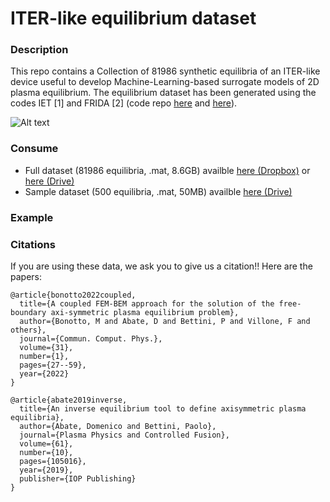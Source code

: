 # ITER-like equilibrium dataset

### Description
This repo contains a Collection of 81986 synthetic equilibria of an ITER-like device useful to develop Machine-Learning-based surrogate models of 2D plasma equilibrium. The equilibrium dataset has been generated using the codes IET [1] and FRIDA [2] (code repo [here](https://github.com/DA2412/IET_Inverse_Equilibrium_Tool.git) and [here](https://github.com/matteobonotto/FRIDA.git)). 

![Alt text](https://github.com/matteobonotto/ITERlike_equilibrium_dataset/blob/main/fig/diverted_limiter.PNG)

  

### Consume
- Full dataset (81986 equilibria, .mat, 8.6GB) availble [here (Dropbox)](https://www.dropbox.com/scl/fi/6da6pqks1rovyncu1q93n/ITER_like_equilibrium_dataset.mat?rlkey=qnc9hz0pb6jdlq4ki7jz390xq&dl=0) or [here (Drive)](https://drive.google.com/file/d/1Gn_OrMzxPRkTk-i77--HiWmWZyd8i8ue/view?usp=sharing)
- Sample dataset (500 equilibria, .mat, 50MB) availble [here (Drive)](https://drive.google.com/file/d/1-5KP7_OYIvDD_QXvIr5sDihVxZx1qJCN/view?usp=sharing)

### Example

### Citations
If you are using these data, we ask you to give us a citation!! Here are the papers:
```
@article{bonotto2022coupled,
  title={A coupled FEM-BEM approach for the solution of the free-boundary axi-symmetric plasma equilibrium problem},
  author={Bonotto, M and Abate, D and Bettini, P and Villone, F and others},
  journal={Commun. Comput. Phys.},
  volume={31},
  number={1},
  pages={27--59},
  year={2022}
}
```
```
@article{abate2019inverse,
  title={An inverse equilibrium tool to define axisymmetric plasma equilibria},
  author={Abate, Domenico and Bettini, Paolo},
  journal={Plasma Physics and Controlled Fusion},
  volume={61},
  number={10},
  pages={105016},
  year={2019},
  publisher={IOP Publishing}
}
```


